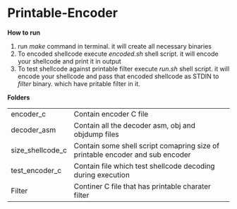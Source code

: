 # Printable-Encoder

<b> How to run </b>
<ol>
	<li>run <i>make</i> command in terminal. it will create all necessary binaries</li>
	<li> To encoded shellcode execute <i>encoded.sh</i> shell script. it will encode your shellcode and print it in output </li>
	<li> To test shellcode against printable filter execute <i>run.sh</i>  shell script. it will encode your shellcode and pass that encoded shellcode as STDIN to <i>filter</i> binary. which have pritable filter in it.
</ol>

<b> Folders </b>
<table>
	<tr>
		<td>encoder_c</td>
		<td>Contain encoder C file </td>
	</tr>
	<tr>
		<td>decoder_asm</td>
		<td>Contain all the decoder asm, obj and objdump files</td>
	</tr>
	<tr>
		<td>size_shellcode_c</td>
		<td>Contain some shell script comapring size of printable encoder and sub encoder</td>
	</tr>
	<tr>
		<td>test_encoder_c</td>
		<td>Contain file which test shellcode decoding during execution</td>
	</tr>
	<tr>
		<td>Filter</td>
		<td>Continer C file that has printable charater filter </td>
	</tr>
</table>
